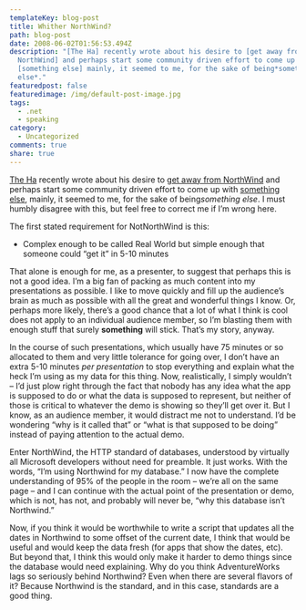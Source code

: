 ```yaml
---
templateKey: blog-post
title: Whither NorthWind?
path: blog-post
date: 2008-06-02T01:56:53.494Z
description: "[The Ha] recently wrote about his desire to [get away from
  NorthWind] and perhaps start some community driven effort to come up with
  [something else] mainly, it seemed to me, for the sake of being*something
  else*."
featuredpost: false
featuredimage: /img/default-post-image.jpg
tags:
  - .net
  - speaking
category:
  - Uncategorized
comments: true
share: true
---
```

<!--StartFragment-->

[The Ha](http://www.hanselman.com/blog) recently wrote about his desire to [get away from NorthWind](http://www.hanselman.com/blog/CommunityCallToActionNOTNorthwind.aspx) and perhaps start some community driven effort to come up with [something else](http://www.codeplex.com/notnorthwind), mainly, it seemed to me, for the sake of being*something else*. I must humbly disagree with this, but feel free to correct me if I’m wrong here.

The first stated requirement for NotNorthWind is this:

* Complex enough to be called Real World but simple enough that someone could “get it” in 5-10 minutes

That alone is enough for me, as a presenter, to suggest that perhaps this is not a good idea. I’m a big fan of packing as much content into my presentations as possible. I like to move quickly and fill up the audience’s brain as much as possible with all the great and wonderful things I know. Or, perhaps more likely, there’s a good chance that a lot of what I think is cool does not apply to an individual audience member, so I’m blasting them with enough stuff that surely **something** will stick. That’s my story, anyway.

In the course of such presentations, which usually have 75 minutes or so allocated to them and very little tolerance for going over, I don’t have an extra 5-10 minutes *per presentation* to stop everything and explain what the heck I’m using as my data for this thing. Now, realistically, I simply wouldn’t – I’d just plow right through the fact that nobody has any idea what the app is supposed to do or what the data is supposed to represent, but neither of those is critical to whatever the demo is showing so they’ll get over it. But I know, as an audience member, it would distract me not to understand. I’d be wondering “why is it called that” or “what is that supposed to be doing” instead of paying attention to the actual demo.

Enter NorthWind, the HTTP standard of databases, understood by virtually all Microsoft developers without need for preamble. It just works. With the words, “I’m using Northwind for my database.” I now have the complete understanding of 95% of the people in the room – we’re all on the same page – and I can continue with the actual point of the presentation or demo, which is not, has not, and probably will never be, “why this database isn’t Northwind.”

Now, if you think it would be worthwhile to write a script that updates all the dates in Northwind to some offset of the current date, I think that would be useful and would keep the data fresh (for apps that show the dates, etc). But beyond that, I think this would only make it harder to demo things since the database would need explaining. Why do you think AdventureWorks lags so seriously behind Northwind? Even when there are several flavors of it? Because Northwind is the standard, and in this case, standards are a good thing.

<!--EndFragment-->